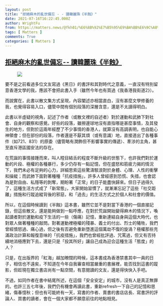 ```yaml
---
layout: post
title: "拒絕麻木的亂世備忘 - - 讀韓麗珠《半蝕》"
date: 2021-07-16T16:22:45.000Z
author: WrightFu
from: https://matters.news/@fkh01/%E6%8B%92%E7%B5%95%E9%BA%BB%E6%9C%A8%E7%9A%84%E4%BA%82%E4%B8%96%E5%82%99%E5%BF%98-%E8%AE%80%E9%9F%93%E9%BA%97%E7%8F%A0-%E5%8D%8A%E8%9D%95-bafyreie6nmkf4r6dk2lnfv4xsvoooiemexee522qancqj5zaqncryl53ry
tags: [ Matters ]
comments: True
categories: [ Matters ]
---
```

<!--1626452565000-->
[拒絕麻木的亂世備忘 - - 讀韓麗珠《半蝕》](https://matters.news/@fkh01/%E6%8B%92%E7%B5%95%E9%BA%BB%E6%9C%A8%E7%9A%84%E4%BA%82%E4%B8%96%E5%82%99%E5%BF%98-%E8%AE%80%E9%9F%93%E9%BA%97%E7%8F%A0-%E5%8D%8A%E8%9D%95-bafyreie6nmkf4r6dk2lnfv4xsvoooiemexee522qancqj5zaqncryl53ry)
------

<div>
<figure class="image"><img src="https://assets.matters.news/embed/ceb333f7-ecd1-4e8a-ad68-091854ca4930.jpeg" data-asset-id="ceb333f7-ecd1-4e8a-ad68-091854ca4930" referrerpolicy="no-referrer"><figcaption><span></span></figcaption></figure><p>要不是之前看過多位文友寫過《黑日》的書評和其對時代之意義，一直沒有特別留意香港文學的我，應該不會把此書入手（雖然今年也有買過《我香港我街道2》）。</p><p>而說實在，此書以散文集方式呈現，內容闡述亦相當直白，沒有甚麼文學修養的我，也覺得容易入口，儘管中間有個別段落的深層含意，還是不太讀得明白。</p><p>此書以半虛疑的視角，記述了作者（或散文裡的自述者）對於運動和武肺下對社會、自身的觀察和感覺。好些的段落，雖擦邊球地沒有直指哪是甚麼事情，及其發生的地方，但對於這兩年經歷了不少事情的香港人，就算沒有高調表明，也自能心神領會；但在部份的段落，作者還是不厭其煩（或有意識）地，直接道出了各種事件（如721、831）的原委（儘管略有潤飾但不影響事實的傳遞）、牽涉的主角，甚至直斥港區國安法的存在。</p><p>在荒誕的事情接踵而來，叫人瞠目結舌的程度不斷升級的世態下，也許我們對於運動的片段、極權的各種暴行，多少仍存有一點記憶，但在盛怒和筋疲力揭的情況下，我們未必有足夠的心力，詳細思索這些驚濤駭浪對於身體、心理、人性的衝擊和操縱；而武肺下面對著種種「抗疫措施」，許多人曾經感到恐慌、失措，也會認為是對自由、私隱等的剝奪，期盼著「正常」的日子能盡快歸來。但日子過得久了，這種生活方式成了「新常態」，大家開始習慣了，就漸漸忘記了這些「社交距離」措施和行蹤追縱背後的邪惡，和「過去」的生活方式之於個人和社會的價值。</p><p>所以，在這個時候讀到《半蝕》這本書，雖然它並不是對當下香港的一個直接記錄，但這些散文，還是能夠做到一點呼應，在對於荒誕開始變得麻木的情況下，喚起讀者對於運動和疫下生活的一些（傷痛）記憶，重新連結自身與這個大時代，也對眾人做著種種的敲問。對著運動裡極權的殘暴、義士的付出、烈士的犧牲，我們曾經憤怒過、痛心過，但之後有否避免重新墮進這個萬劫不復的旋渦？極權那些充滿政治計算和報復意味的「抗疫措施」，我們也曾經批評過、咒罵過，但又有否持續地消極應對下去，還是只是「投其所好」讓自己成為迎合這種生活「態度」的人？</p><p>只是，在出版界的「紅海」越加暸闊的時候，這本書成為香港禁書其中一員的日子，相信也不遠矣，不知道在今年自我審查相當嚴重的書展裡，能否找到這書的蹤影，但趁現在獨立書店尚有一點空間，有意閱讀的文友，還是得快快入手吧。</p><p>不過，如同作者在書中結尾所述，在這個「安全安定」的城市，沒有人是真正無罪的。也許三五七年後，我們仍有機會再讀此書，重新refresh一下自己的記憶和思緒，傷春憶秋；但也有可能終有一天，寫書的作者、賣書的書店店長、寫書評的評論人、買書的讀者，會在一個大家都不願意前往的地點相見。</p>
</div>
